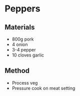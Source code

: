 # Peppers
## Materials
* 800g pork
* 4 onion
* 3-4 pepper
* 10 cloves garlic

## Method
* Process veg
* Pressure cook on meat setting
